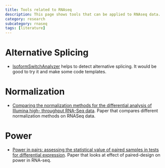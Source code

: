 ```yaml
---
title: Tools related to RNAseq 
description: This page shows tools that can be applied to RNAseq data.
category: research
subcategory: rnaseq
tags: [literature]
---
```



# Alternative Splicing

* [IsoformSwitchAnalyzer](https://bioconductor.org/packages/release/bioc/vignettes/IsoformSwitchAnalyzeR/inst/doc/IsoformSwitchAnalyzeR.html) helps to detect alternative splicing. It would be good to try it and make some code templates.

# Normalization
* [Comparing the normalization methods for
the differential analysis of Illumina high-
throughput RNA-Seq data](https://bmcbioinformatics.biomedcentral.com/articles/10.1186/s12859-015-0778-7). Paper that compares different normalization methods on RNASeq data.

# Power
* [Power in pairs: assessing the statistical value of paired samples in tests for differential expression](https://www.ncbi.nlm.nih.gov/pmc/articles/PMC6302489/). Paper that looks at effect of paired-design on power in RNA-seq.
